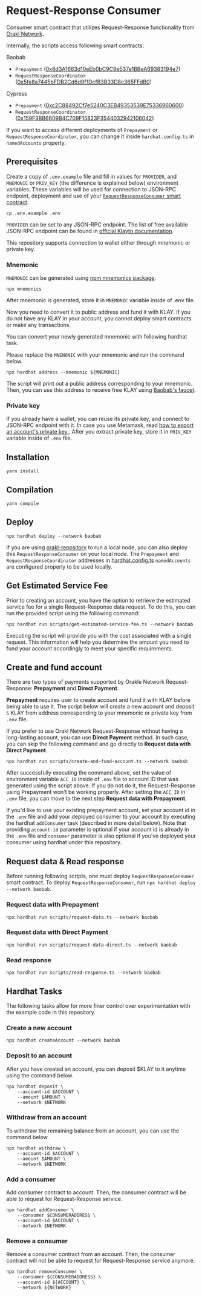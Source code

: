 # Request-Response Consumer

Consumer smart contract that utilizes Request-Response functionality from [Orakl Network](https://orakl.network).

Internally, the scripts access following smart contracts:

Baobab

- `Prepayment` ([0x8d3A1663d10eEb0bC9C9e537e1BBeA69383194e7](https://baobab.klaytnfinder.io/account/0x8d3A1663d10eEb0bC9C9e537e1BBeA69383194e7))
- `RequestResponseCoordinator` ([0x5fe8a7445bFDB2Cd6d9f1DcfB3B33D8c365FFdB0](https://baobab.klaytnfinder.io/account/0x5fe8a7445bFDB2Cd6d9f1DcfB3B33D8c365FFdB0))

Cypress

- `Prepayment` ([0xc2C88492Cf7e5240C3EB49353539E75336960600](https://www.klaytnfinder.io/account/0xc2C88492Cf7e5240C3EB49353539E75336960600))
- `RequestResponseCoordinator` ([0x159F3BB6609B4C709F15823F3544032942106042](https://www.klaytnfinder.io/account/0x159F3BB6609B4C709F15823F3544032942106042))

If you want to access different deployments of `Prepayment` or `RequestResponseCoordinator`, you can change it inside `hardhat.config.ts` in `namedAccounts` property.

## Prerequisites

Create a copy of `.env.example` file and fill in values for `PROVIDER`, and `MNEMONIC` or `PRIV_KEY` (the difference is explained below) environment variables.
These variables will be used for connection to JSON-RPC endpoint, deployment and use of your [`RequestResponseConsumer` smart contract](contracts/RequestResponseConsumer.sol).

```shell
cp .env.example .env
```

`PROVIDER` can be set to any JSON-RPC endpoint.
The list of free available JSON-RPC endpoint can be found in [official Klaytn documentation](https://docs.klaytn.foundation/content/dapp/rpc-service/public-en#testnet-baobab-public-json-rpc-endpoints).

This repository supports connection to wallet either through mnemonic or private key.

### Mnemonic

`MNEMONIC` can be generated using [npm mnemonics package](https://www.npmjs.com/package/mnemonics).

```shell
npx mnemonics
```

After mnemonic is generated, store it in `MNEMONIC` variable inside of .env file.

Now you need to convert it to public address and fund it with KLAY.
If you do not have any KLAY in your account, you cannot deploy smart contracts or make any transactions.

You can convert your newly generated mnemonic with following hardhat task.

Please replace the `MNENONIC` with your mnemonic and run the command below.

```shell
npx hardhat address --mnemonic ${MNEMONIC}
```

The script will print out a public address corresponding to your mnemonic.
Then, you can use this address to receive free KLAY using [Baobab's faucet](https://baobab.wallet.klaytn.foundation/faucet).

### Private key

If you already have a wallet, you can reuse its private key, and connect to JSON-RPC endpoint with it.
In case you use Metamask, read [how to export an account's private key.](https://metamask.zendesk.com/hc/en-us/articles/360015289632-How-to-export-an-account-s-private-key).
After you extract private key, store it in `PRIV_KEY` variable inside of `.env` file.

## Installation

```shell
yarn install
```

## Compilation

```shell
yarn compile
```

## Deploy

```shell
npx hardhat deploy --network baobab
```

If you are using [orakl-repository](https://github.com/Bisonai/orakl/) to run a local node, you can also deploy this `RequestResponseConsumer` on your local node. The `Prepayment` and `RequestResponseCoordinator` addresses in [hardhat.config.ts](hardhat.config.ts) `namedAccounts` are configured properly to be used locally.

## Get Estimated Service Fee

Prior to creating an account, you have the option to retrieve the estimated service fee for a single Request-Response data request. To do this, you can run the provided script using the following command:

```shell
npx hardhat run scripts/get-estimated-service-fee.ts --network baobab
```

Executing the script will provide you with the cost associated with a single request. This information will help you determine the amount you need to fund your account accordingly to meet your specific requirements.

## Create and fund account

There are two types of payments supported by Orakle Network Request-Response: **Prepayment** and **Direct Payment**.

**Prepayment** requires user to create account and fund it with KLAY before being able to use it.
The script below will create a new account and deposit `5` KLAY from address corresponding to your mnemonic or private key from `.env` file.

If you prefer to use Orakl Network Request-Response without having a long-lasting account, you can use **Direct Payment** method.
In such case, you can skip the following command and go directly to **Request data with Direct Payment**.

```shell
npx hardhat run scripts/create-and-fund-account.ts --network baobab
```

After successfully executing the command above, set the value of environment variable `ACC_ID` inside of `.env` file to account ID that was generated using the script above.
If you do not do it, the Request-Response using Prepayment won't be working properly.
After setting the `ACC_ID` in `.env` file, you can move to the next step **Request data with Prepayment**.

If you'd like to use your existing prepayment account, set your account id in the `.env` file and add your deployed consumer to your account by executing the hardhat `addConsumer` task (described in more detail below). Note that providing `account-id` parameter is optional if your account id is already in the `.env` file and `consumer` parameter is also optional if you've deployed your consumer using hardhat under this repository.

## Request data & Read response

Before running following scripts, one must deploy `RequestResponseConsumer` smart contract.
To deploy `RequestResponseConsumer`, run `npx hardhat deploy --network baobab`.

### Request data with Prepayment

```shell
npx hardhat run scripts/request-data.ts --network baobab
```

### Request data with Direct Payment

```shell
npx hardhat run scripts/request-data-direct.ts --network baobab
```

### Read response

```shell
npx hardhat run scripts/read-response.ts --network baobab
```

## Hardhat Tasks

The following tasks allow for more finer control over experimentation with the example code in this repository.

### Create a new account

```shell
npx hardhat createAccount --network baobab
```

### Deposit to an account

After you have created an account, you can deposit $KLAY to it anytime using the command below.

```shell
npx hardhat deposit \
    --account-id $ACCOUNT \
    --amount $AMOUNT \
    --network $NETWORK
```

### Withdraw from an account

To withdraw the remaining balance from an account, you can use the command below.

```shell
npx hardhat withdraw \
    --account-id $ACCOUNT \
    --amount $AMOUNT \
    --network $NETWORK
```

### Add a consumer

Add consumer contract to account.
Then, the consumer contract will be able to request for Request-Response service.

```shell
npx hardhat addConsumer \
    --consumer $CONSUMERADDRESS \
    --account-id $ACCOUNT \
    --network $NETWORK
```

### Remove a consumer

Remove a consumer contract from an account.
Then, the consumer contract will not be able to request for Request-Response service anymore.

```shell
npx hardhat removeConsumer \
    --consumer ${CONSUMERADDRESS} \
    --account-id ${ACCOUNT} \
    --network ${NETWORK}
```
